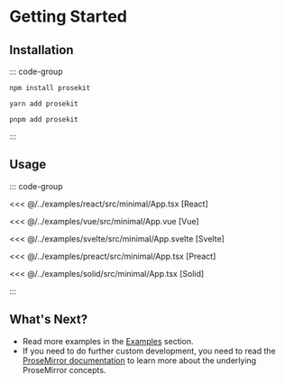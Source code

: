 # Getting Started

## Installation

::: code-group

```shell [npm]
npm install prosekit
```

```shell [yarn]
yarn add prosekit
```

```shell [pnpm]
pnpm add prosekit
```

:::

## Usage

<!--

First, you need to configure specific extensions.

::: code-group

```ts [extension.ts]
import 'prosekit/basic/style.css'

import { addBasicExtension } from 'prosekit/basic'

export function addExampleExtension() {
  return addBasicExtension()
}

export type ExampleExtension = ReturnType<typeof addExampleExtension>
```

:::

Then, you need to integrate the extensions into your UI framework.

-->

::: code-group

<<< @/../examples/react/src/minimal/App.tsx [React]

<<< @/../examples/vue/src/minimal/App.vue [Vue]

<<< @/../examples/svelte/src/minimal/App.svelte [Svelte]

<<< @/../examples/preact/src/minimal/App.tsx [Preact]

<<< @/../examples/solid/src/minimal/App.tsx [Solid]

:::

## What's Next?

- Read more examples in the [Examples](/examples.md) section.
- If you need to do further custom development, you need to read the [ProseMirror documentation](https://prosemirror.net/docs/) to learn more about the underlying ProseMirror concepts.
